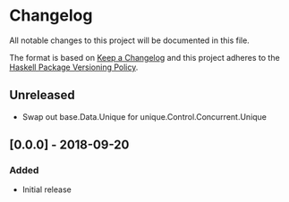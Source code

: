 # Changelog

All notable changes to this project will be documented in this file.

The format is based on [Keep a Changelog](http://keepachangelog.com/)
and this project adheres to the [Haskell Package Versioning Policy](https://pvp.haskell.org/).

## Unreleased

* Swap out base.Data.Unique for unique.Control.Concurrent.Unique

## [0.0.0] - 2018-09-20

### Added
- Initial release

